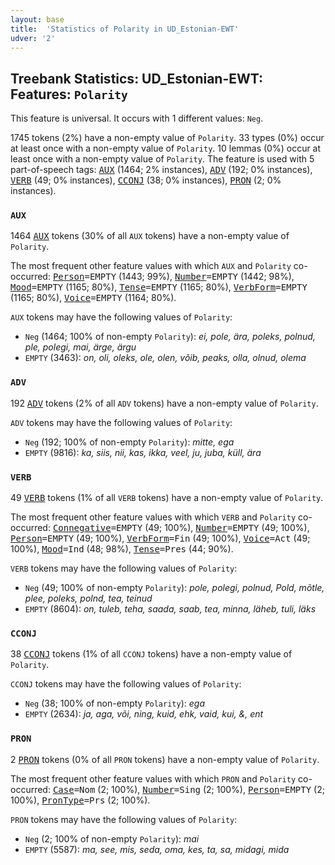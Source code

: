 ```yaml
---
layout: base
title:  'Statistics of Polarity in UD_Estonian-EWT'
udver: '2'
---
```


## Treebank Statistics: UD_Estonian-EWT: Features: `Polarity`

This feature is universal.
It occurs with 1 different values: `Neg`.

1745 tokens (2%) have a non-empty value of `Polarity`.
33 types (0%) occur at least once with a non-empty value of `Polarity`.
10 lemmas (0%) occur at least once with a non-empty value of `Polarity`.
The feature is used with 5 part-of-speech tags: <tt><a href="et_ewt-pos-AUX.html">AUX</a></tt> (1464; 2% instances), <tt><a href="et_ewt-pos-ADV.html">ADV</a></tt> (192; 0% instances), <tt><a href="et_ewt-pos-VERB.html">VERB</a></tt> (49; 0% instances), <tt><a href="et_ewt-pos-CCONJ.html">CCONJ</a></tt> (38; 0% instances), <tt><a href="et_ewt-pos-PRON.html">PRON</a></tt> (2; 0% instances).

### `AUX`

1464 <tt><a href="et_ewt-pos-AUX.html">AUX</a></tt> tokens (30% of all `AUX` tokens) have a non-empty value of `Polarity`.

The most frequent other feature values with which `AUX` and `Polarity` co-occurred: <tt><a href="et_ewt-feat-Person.html">Person</a></tt><tt>=EMPTY</tt> (1443; 99%), <tt><a href="et_ewt-feat-Number.html">Number</a></tt><tt>=EMPTY</tt> (1442; 98%), <tt><a href="et_ewt-feat-Mood.html">Mood</a></tt><tt>=EMPTY</tt> (1165; 80%), <tt><a href="et_ewt-feat-Tense.html">Tense</a></tt><tt>=EMPTY</tt> (1165; 80%), <tt><a href="et_ewt-feat-VerbForm.html">VerbForm</a></tt><tt>=EMPTY</tt> (1165; 80%), <tt><a href="et_ewt-feat-Voice.html">Voice</a></tt><tt>=EMPTY</tt> (1164; 80%).

`AUX` tokens may have the following values of `Polarity`:

* `Neg` (1464; 100% of non-empty `Polarity`): <em>ei, pole, ära, poleks, polnud, ple, polegi, mai, ärge, ärgu</em>
* `EMPTY` (3463): <em>on, oli, oleks, ole, olen, võib, peaks, olla, olnud, olema</em>

### `ADV`

192 <tt><a href="et_ewt-pos-ADV.html">ADV</a></tt> tokens (2% of all `ADV` tokens) have a non-empty value of `Polarity`.

`ADV` tokens may have the following values of `Polarity`:

* `Neg` (192; 100% of non-empty `Polarity`): <em>mitte, ega</em>
* `EMPTY` (9816): <em>ka, siis, nii, kas, ikka, veel, ju, juba, küll, ära</em>

### `VERB`

49 <tt><a href="et_ewt-pos-VERB.html">VERB</a></tt> tokens (1% of all `VERB` tokens) have a non-empty value of `Polarity`.

The most frequent other feature values with which `VERB` and `Polarity` co-occurred: <tt><a href="et_ewt-feat-Connegative.html">Connegative</a></tt><tt>=EMPTY</tt> (49; 100%), <tt><a href="et_ewt-feat-Number.html">Number</a></tt><tt>=EMPTY</tt> (49; 100%), <tt><a href="et_ewt-feat-Person.html">Person</a></tt><tt>=EMPTY</tt> (49; 100%), <tt><a href="et_ewt-feat-VerbForm.html">VerbForm</a></tt><tt>=Fin</tt> (49; 100%), <tt><a href="et_ewt-feat-Voice.html">Voice</a></tt><tt>=Act</tt> (49; 100%), <tt><a href="et_ewt-feat-Mood.html">Mood</a></tt><tt>=Ind</tt> (48; 98%), <tt><a href="et_ewt-feat-Tense.html">Tense</a></tt><tt>=Pres</tt> (44; 90%).

`VERB` tokens may have the following values of `Polarity`:

* `Neg` (49; 100% of non-empty `Polarity`): <em>pole, polegi, polnud, Pold, mõtle, plee, poleks, polnd, tea, teinud</em>
* `EMPTY` (8604): <em>on, tuleb, teha, saada, saab, tea, minna, läheb, tuli, läks</em>

### `CCONJ`

38 <tt><a href="et_ewt-pos-CCONJ.html">CCONJ</a></tt> tokens (1% of all `CCONJ` tokens) have a non-empty value of `Polarity`.

`CCONJ` tokens may have the following values of `Polarity`:

* `Neg` (38; 100% of non-empty `Polarity`): <em>ega</em>
* `EMPTY` (2634): <em>ja, aga, või, ning, kuid, ehk, vaid, kui, &, ent</em>

### `PRON`

2 <tt><a href="et_ewt-pos-PRON.html">PRON</a></tt> tokens (0% of all `PRON` tokens) have a non-empty value of `Polarity`.

The most frequent other feature values with which `PRON` and `Polarity` co-occurred: <tt><a href="et_ewt-feat-Case.html">Case</a></tt><tt>=Nom</tt> (2; 100%), <tt><a href="et_ewt-feat-Number.html">Number</a></tt><tt>=Sing</tt> (2; 100%), <tt><a href="et_ewt-feat-Person.html">Person</a></tt><tt>=EMPTY</tt> (2; 100%), <tt><a href="et_ewt-feat-PronType.html">PronType</a></tt><tt>=Prs</tt> (2; 100%).

`PRON` tokens may have the following values of `Polarity`:

* `Neg` (2; 100% of non-empty `Polarity`): <em>mai</em>
* `EMPTY` (5587): <em>ma, see, mis, seda, oma, kes, ta, sa, midagi, mida</em>

